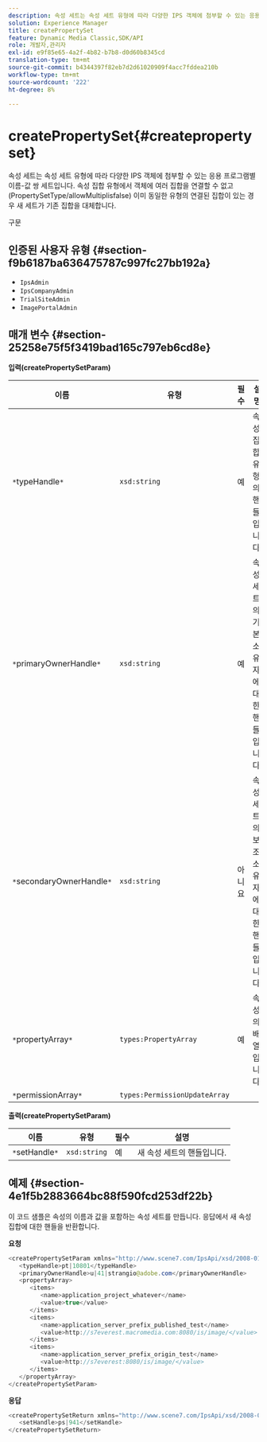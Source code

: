 ```yaml
---
description: 속성 세트는 속성 세트 유형에 따라 다양한 IPS 객체에 첨부할 수 있는 응용 프로그램별 이름-값 쌍 세트입니다. 속성 집합 유형에서 객체에 여러 집합을 연결할 수 없고(PropertySetType/allowMultiplisfalse) 이미 동일한 유형의 연결된 집합이 있는 경우 새 세트가 기존 집합을 대체합니다.
solution: Experience Manager
title: createPropertySet
feature: Dynamic Media Classic,SDK/API
role: 개발자,관리자
exl-id: e9f85e65-4a2f-4b82-b7b8-d0d60b8345cd
translation-type: tm+mt
source-git-commit: b4344397f82eb7d2d61020909f4acc7fddea210b
workflow-type: tm+mt
source-wordcount: '222'
ht-degree: 8%

---
```


# createPropertySet{#createpropertyset}

속성 세트는 속성 세트 유형에 따라 다양한 IPS 객체에 첨부할 수 있는 응용 프로그램별 이름-값 쌍 세트입니다. 속성 집합 유형에서 객체에 여러 집합을 연결할 수 없고(PropertySetType/allowMultiplisfalse) 이미 동일한 유형의 연결된 집합이 있는 경우 새 세트가 기존 집합을 대체합니다.

구문

## 인증된 사용자 유형 {#section-f9b6187ba636475787c997fc27bb192a}

* `IpsAdmin`
* `IpsCompanyAdmin`
* `TrialSiteAdmin`
* `ImagePortalAdmin`

## 매개 변수 {#section-25258e75f5f3419bad165c797eb6cd8e}

**입력(createPropertySetParam)**

| 이름 | 유형 | 필수 | 설명 |
|---|---|---|---|
| `*`typeHandle`*` | `xsd:string` | 예 | 속성 집합 유형의 핸들입니다. |
| `*`primaryOwnerHandle`*` | `xsd:string` | 예 | 속성 세트의 기본 소유자에 대한 핸들입니다. |
| `*`secondaryOwnerHandle`*` | `xsd:string` | 아니요 | 속성 세트의 보조 소유자에 대한 핸들입니다. |
| `*`propertyArray`*` | `types:PropertyArray` | 예 | 속성의 배열입니다. |
| `*`permissionArray`*` | `types:PermissionUpdateArray` |  |  |

**출력(createPropertySetParam)**

| 이름 | 유형 | 필수 | 설명 |
|---|---|---|---|
| `*`setHandle`*` | `xsd:string` | 예 | 새 속성 세트의 핸들입니다. |

## 예제 {#section-4e1f5b2883664bc88f590fcd253df22b}

이 코드 샘플은 속성의 이름과 값을 포함하는 속성 세트를 만듭니다. 응답에서 새 속성 집합에 대한 핸들을 반환합니다.

**요청**

```java
<createPropertySetParam xmlns="http://www.scene7.com/IpsApi/xsd/2008-01-15">
   <typeHandle>pt|10801</typeHandle>
   <primaryOwnerHandle>u|41|strangio@adobe.com</primaryOwnerHandle>
   <propertyArray>
      <items>
         <name>application_project_whatever</name>
         <value>true</value>
      </items>
      <items>
         <name>application_server_prefix_published_test</name>
         <value>http://s7everest.macromedia.com:8080/is/image/</value>
      </items>
      <items>
         <name>application_server_prefix_origin_test</name>
         <value>http://s7everest:8080/is/image/</value>
      </items>
   </propertyArray>
</createPropertySetParam>
```

**응답**

```java
<createPropertySetReturn xmlns="http://www.scene7.com/IpsApi/xsd/2008-01-15">
   <setHandle>ps|941</setHandle>
</createPropertySetReturn>
```
